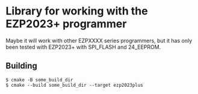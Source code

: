 # Library for working with the EZP2023+ programmer

Maybe it will work with other EZPXXXX series programmers, but it 
has only been tested with EZP2023+ with SPI_FLASH and 24_EEPROM.

## Building

    $ cmake -B some_build_dir
    $ cmake --build some_build_dir --target ezp2023plus